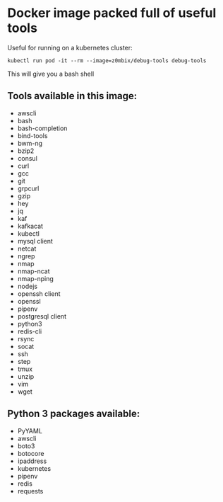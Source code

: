 # Docker image packed full of useful tools

Useful for running on a kubernetes cluster:

```
kubectl run pod -it --rm --image=z0mbix/debug-tools debug-tools
```

This will give you a bash shell

## Tools available in this image:

- awscli
- bash
- bash-completion
- bind-tools
- bwm-ng
- bzip2
- consul
- curl
- gcc
- git
- grpcurl
- gzip
- hey
- jq
- kaf
- kafkacat
- kubectl
- mysql client
- netcat
- ngrep
- nmap
- nmap-ncat
- nmap-nping
- nodejs
- openssh client
- openssl
- pipenv
- postgresql client
- python3
- redis-cli
- rsync
- socat
- ssh
- step
- tmux
- unzip
- vim
- wget

## Python 3 packages available:

- PyYAML
- awscli
- boto3
- botocore
- ipaddress
- kubernetes
- pipenv
- redis
- requests
